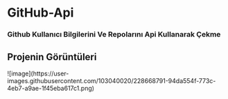 # GitHub-Api
<h3>Github Kullanıcı Bilgilerini Ve Repolarını Api Kullanarak Çekme</h3>

<h2>Projenin Görüntüleri</h2>
![image](https://user-images.githubusercontent.com/103040020/228668791-94da554f-773c-4eb7-a9ae-1f45eba617c1.png)
